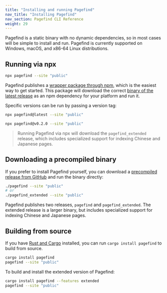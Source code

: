 ```yaml
---
title: "Installing and running Pagefind"
nav_title: "Installing Pagefind"
nav_section: Pagefind CLI Reference
weight: 29
---
```


Pagefind is a static binary with no dynamic dependencies, so in most cases will be simple to install and run. Pagefind is currently supported on Windows, macOS, and x86-64 Linux distributions.

## Running via npx

```bash
npx pagefind --site "public"
```

Pagefind publishes a [wrapper package through npm](https://www.npmjs.com/package/pagefind), which is the easiest way to get started. This package will download the correct [binary of the latest release](https://github.com/CloudCannon/pagefind/releases) as an npm dependency for your platform and run it.

Specific versions can be run by passing a version tag:

```bash
npx pagefind@latest --site "public"

npx pagefind@v0.2.0 --site "public"
```

> Running Pagefind via npx will download the `pagefind_extended` release, which includes specialized support for indexing Chinese and Japanese pages.

## Downloading a precompiled binary

If you prefer to install Pagefind yourself, you can download a [precompiled release from GitHub](https://github.com/CloudCannon/pagefind/releases) and run the binary directly:

```bash
./pagefind --site "public"
# or
./pagefind_extended --site "public"
```

Pagefind publishes two releases, `pagefind` and `pagefind_extended`. The extended release is a larger binary, but includes specialized support for indexing Chinese and Japanese pages.

## Building from source

If you have [Rust and Cargo](https://doc.rust-lang.org/cargo/getting-started/installation.html) installed, you can run `cargo install pagefind` to build from source.

```bash
cargo install pagefind
pagefind --site "public"
```

To build and install the extended version of Pagefind:

```bash
cargo install pagefind --features extended
pagefind --site "public"
```
